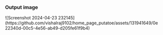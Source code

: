 <h3>Output image</h3>
![Screenshot 2024-04-23 232145](https://github.com/vishalraj9102/home_page_putatoe/assets/131941649/0e22340d-00c5-4e56-ab49-d205fe61f9b4)

